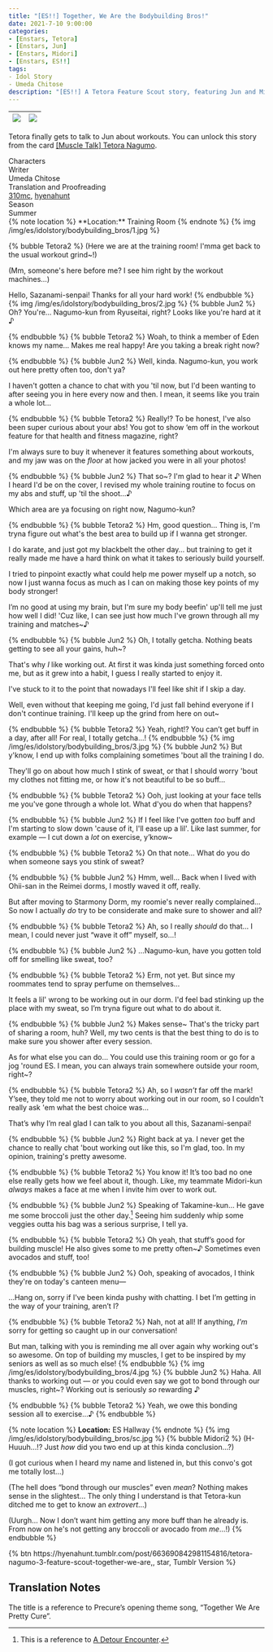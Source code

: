 ```yaml
---
title: "[ES!!] Together, We Are the Bodybuilding Bros!"
date: 2021-7-10 9:00:00
categories:
- [Enstars, Tetora]
- [Enstars, Jun]
- [Enstars, Midori]
- [Enstars, ES!!]
tags:
- Idol Story
- Umeda Chitose
description: "[ES!!] A Tetora Feature Scout story, featuring Jun and Midori. Tetora finally gets to talk to Jun about workouts."
---
```

![](https://static.wikia.nocookie.net/ensemble-stars/images/4/41/%28Muscle_Talk%29_Tetora_Nagumo_M.png)|![](https://static.wikia.nocookie.net/ensemble-stars/images/4/44/%28Muscle_Talk%29_Tetora_Nagumo_M_Bloomed.png)
:-:|:-:

Tetora finally gets to talk to Jun about workouts. You can unlock this story from the card [[Muscle Talk] Tetora Nagumo](https://ensemble-stars.fandom.com/wiki/(Muscle_Talk)_Tetora_Nagumo).

<div class="chapter-wrapper" style="--storyColor:#965e7d;--storyColor-rgb:150,94,125;--storyColor-h:326.8;--storyColor-s: 23%;--storyColor-l:47.8%;">
	<div class="info-area">
		<div class="info">
    		<div class="info-item characters">
        		<div class="label">
            		Characters
        		</div>
        		<div class="value">
						<a href="/categories/Enstars/Tetora" character="Tetora"></a>
						<a href="/categories/Enstars/Jun" character="Jun"></a>
            <a href="/categories/Enstars/Midori" character="Midori"></a>
        		</div>
    		</div>
			<div class="info-item writer">
        		<div class="label">
            		Writer
        		</div>
        		<div class="value">
            		Umeda Chitose
        		</div>
    		</div>
    		<div class="info-item tl">
        		<div class="label">
            		Translation and Proofreading
        		</div>
        		<div class="value">
            		<a href="/about">310mc</a>, <a href="https://hyenahunt.tumblr.com/post/663690842981154816/tetora-nagumo-3-feature-scout-together-we-are">hyenahunt</a>
        		</div>
    		</div>
    		<div class="info-item pr">
        		<div class="label">
            		Season
        		</div>
        		<div class="value">
            		Summer
        		</div>
    		</div>
		</div>
	</div>
</div>

<!-- more -->
<link rel="stylesheet" href="https://cdn.jsdelivr.net/gh/310mc/css@latest/css/esexp.css">
{% note location %}
**Location:** Training Room
{% endnote %}
{% img /img/es/idolstory/bodybuilding_bros/1.jpg %}

{% bubble Tetora2 %}
(Here we are at the training room! I'mma get back to the usual workout grind~!)

(Mm, someone's here before me? I see him right by the workout machines…)

Hello, Sazanami-senpai! Thanks for all your hard work!
{% endbubble %}
{% img /img/es/idolstory/bodybuilding_bros/2.jpg %}
{% bubble Jun2 %}
Oh? You're… Nagumo-kun from Ryuseitai, right? Looks like you're hard at it ♪

{% endbubble %}
{% bubble Tetora2 %}
Woah, to think a member of Eden knows my name… Makes me real happy! Are you taking a break right now?

{% endbubble %}
{% bubble Jun2 %}
Well, kinda. Nagumo-kun, you work out here pretty often too, don't ya?

I haven't gotten a chance to chat with you 'til now, but I'd been wanting to after seeing you in here every now and then. I mean, it seems like you train a whole lot…

{% endbubble %}
{% bubble Tetora2 %}
Really!? To be honest, I've also been super curious about your abs! You got to show ‘em off in the workout feature for that health and fitness magazine, right?

I'm always sure to buy it whenever it features something about workouts, and my jaw was on the *floor* at how jacked you were in all your photos!

{% endbubble %}
{% bubble Jun2 %}
That so~? I'm glad to hear it ♪ When I heard I'd be on the cover, I revised my whole training routine to focus on my abs and stuff, up 'til the shoot…♪

Which area are ya focusing on right now, Nagumo-kun?

{% endbubble %}
{% bubble Tetora2 %}
Hm, good question… Thing is, I'm tryna figure out what's the best area to build up if I wanna get stronger.

I do karate, and just got my blackbelt the other day… but training to get it really made me have a hard think on what it takes to seriously build yourself.

I tried to pinpoint exactly what could help me power myself up a notch, so now I just wanna focus as much as I can on making those key points of my body stronger!

I’m no good at using my brain, but I'm sure my body beefin' up'll tell me just how well I did! 'Cuz like, I can see just how much I've grown through all my training and matches~♪

{% endbubble %}
{% bubble Jun2 %}
Oh, I totally getcha. Nothing beats getting to see all your gains, huh~?

That's why *I* like working out. At first it was kinda just something forced onto me, but as it grew into a habit, I guess I really started to enjoy it.

I've stuck to it to the point that nowadays I'll feel like shit if I skip a day.

Well, even without that keeping me going, I'd just fall behind everyone if I don't continue training. I'll keep up the grind from here on out~

{% endbubble %}
{% bubble Tetora2 %}
Yeah, right!? You can’t get buff in a day, after all! For real, I totally getcha…!
{% endbubble %}
{% img /img/es/idolstory/bodybuilding_bros/3.jpg %}
{% bubble Jun2 %}
But y'know, I end up with folks complaining sometimes 'bout all the training I do.

They'll go on about how much I stink of sweat, or that I should worry 'bout my clothes not fitting me, or how it's not beautiful to be so buff…

{% endbubble %}
{% bubble Tetora2 %}
Ooh, just looking at your face tells me you've gone through a whole lot. What d'you do when that happens?

{% endbubble %}
{% bubble Jun2 %}
If I feel like I've gotten *too* buff and I'm starting to slow down 'cause of it, I'll ease up a lil'. Like last summer, for example — I cut down a *lot* on exercise, y’know~

{% endbubble %}
{% bubble Tetora2 %}
On that note… What do you do when someone says you stink of sweat?

{% endbubble %}
{% bubble Jun2 %}
Hmm, well… Back when I lived with Ohii-san in the Reimei dorms, I mostly waved it off, really.

But after moving to Starmony Dorm, my roomie's never really complained… So now I actually *do* try to be considerate and make sure to shower and all?

{% endbubble %}
{% bubble Tetora2 %}
Ah, so I really *should* do that… I mean, I could never just “wave it off” myself, so…!

{% endbubble %}
{% bubble Jun2 %}
…Nagumo-kun, have you gotten told off for smelling like sweat, too?

{% endbubble %}
{% bubble Tetora2 %}
Erm, not yet. But since my roommates tend to spray perfume on themselves…

It feels a lil' wrong to be working out in our dorm. I'd feel bad stinking up the place with my sweat, so I’m tryna figure out what to do about it.

{% endbubble %}
{% bubble Jun2 %}
Makes sense~ That's the tricky part of sharing a room, huh? Well, my two cents is that the best thing to do is to make sure you shower after every session.

As for what else you can do… You could use this training room or go for a jog 'round ES. I mean, you can always train somewhere outside your room, right~?

{% endbubble %}
{% bubble Tetora2 %}
Ah, so I *wasn’t* far off the mark! Y’see, they told me not to worry about working out in our room, so I couldn't really ask 'em what the best choice was…

That’s why I’m real glad I can talk to you about all this, Sazanami-senpai!

{% endbubble %}
{% bubble Jun2 %}
Right back at ya. I never get the chance to really chat 'bout working out like this, so I'm glad, too. In my opinion, training's pretty awesome.

{% endbubble %}
{% bubble Tetora2 %}
You know it! It’s too bad no one else really gets how we feel about it, though. Like, my teammate Midori-kun *always* makes a face at me when I invite him over to work out.

{% endbubble %}
{% bubble Jun2 %}
Speaking of Takamine-kun… He gave me some broccoli just the other day.[^1] Seeing him suddenly whip some veggies outta his bag was a serious surprise, I tell ya.

{% endbubble %}
{% bubble Tetora2 %}
Oh yeah, that stuff’s good for building muscle! He also gives some to me pretty often~♪ Sometimes even avocados and stuff, too!

{% endbubble %}
{% bubble Jun2 %}
Ooh, speaking of avocados, I think they're on today's canteen menu—

…Hang on, sorry if I've been kinda pushy with chatting. I bet I’m getting in the way of your training, aren’t I?

{% endbubble %}
{% bubble Tetora2 %}
Nah, not at all! If anything, *I'm* sorry for getting so caught up in our conversation!

But man, talking with you is reminding me all over again why working out's so awesome. On top of building my muscles, I get to be inspired by my seniors as well as so much else!
{% endbubble %}
{% img /img/es/idolstory/bodybuilding_bros/4.jpg %}
{% bubble Jun2 %}
Haha. All thanks to working out — or you could even say we got to bond through our muscles, right~? Working out is seriously *so* rewarding ♪

{% endbubble %}
{% bubble Tetora2 %}
Yeah, we owe this bonding session all to exercise…♪
{% endbubble %}

{% note location %}
**Location:** ES Hallway
{% endnote %}
{% img /img/es/idolstory/bodybuilding_bros/sc.jpg %}
{% bubble Midori2 %}
(H-Huuuh…!? Just *how* did you two end up at this kinda conclusion…?)

(I got curious when I heard my name and listened in, but this convo's got me totally lost…)

(The hell does “bond through our muscles” even *mean*? Nothing makes sense in the slightest… The only thing I understand is that Tetora-kun ditched me to get to know an *extrovert*…)

(Uurgh… Now I don’t want him getting any more buff than he already is. From now on he's not getting any broccoli or avocado from *me*…!)
{% endbubble %}

<div toc>{% btn https://hyenahunt.tumblr.com/post/663690842981154816/tetora-nagumo-3-feature-scout-together-we-are,, star, Tumblr Version %}</div>

## Translation Notes
The title is a reference to Precure’s opening theme song, “Together We Are Pretty Cure”.
[^1]: This is a reference to [A Detour Encounter](https://hyenahunt.tumblr.com/post/663687909863555072/jun-sazanami-4-feature-scout-a-detour).
